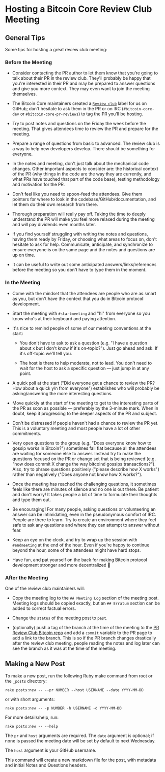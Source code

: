 # Hosting a Bitcoin Core Review Club Meeting

## General Tips

Some tips for hosting a great review club meeting:

### Before the Meeting

- Consider contacting the PR author to let them know that you're going to
  talk about their PR in the review club. They'll probably be happy that you're
  interested in their PR and may be prepared to answer questions and give
  you more context. They may even want to join the meeting themselves.

- The Bitcoin Core maintainers created a [`Review
  club`](https://github.com/bitcoin/bitcoin/labels/Review%20club) label for us
  on GitHub; don't hesitate to ask them in the PR or on IRC (`#bitcoin-core-dev`
  or `#bitcoin-core-pr-reviews`) to tag the PR you'll be hosting.

- Try to post notes and questions on the Friday the week before the meeting.
  That gives attendees time to review the PR and prepare for the meeting.

- Prepare a range of questions from basic to advanced. The review club is a way
  to help new developers develop. There should be something for everyone.

- In the notes and meeting, don't just talk about the mechanical code changes.
  Other important aspects to consider are: the historical context of the PR (why
  things in the code are the way they are currently, and what PRs have touched
  that part of the code base), testing methodology and motivation for the PR.

- Don't feel like you need to spoon-feed the attendees. Give them pointers for
  where to look in the codebase/GitHub/documentation, and let them do their
  own research from there.

- Thorough preparation will really pay off. Taking the time to deeply
  understand the PR will make you feel more relaxed during the meeting and
  will pay dividends even months later.

- If you find yourself struggling with writing the notes and questions, having
  them ready by Friday, or choosing what areas to focus on, don't hesitate to
  ask for help. Communicate, anticipate, and synchronize to ensure everyone is
  on the same page and the notes and questions are up on time.

- It can be useful to write out some anticipated answers/links/references
  before the meeting so you don't have to type them in the moment.

### In the Meeting

- Come with the mindset that the attendees are people who are as smart as you,
  but don't have the context that you do in Bitcoin protocol development.

- Start the meeting with `#startmeeting` and "hi" from everyone so you know
  who's at their keyboard and paying attention.

- It's nice to remind people of some of our meeting conventions at the start:

  - You don't have to ask to ask a question (e.g. "I have a question about x but
    I don't know if it's on-topic?"). Just go ahead and ask. If it's off-topic
    we'll tell you.

  - The host is there to help moderate, not to lead. You don't need to wait
    for the host to ask a specific question — just jump in at any point.

- A quick poll at the start ("Did everyone get a chance to review the PR? How
  about a quick y/n from everyone") establishes who will probably be
  asking/answering the more interesting questions.

- Move quickly at the start of the meeting to get to the interesting parts of
  the PR as soon as possible — preferably by the 3-minute mark. When in doubt,
  keep it progressing to the deeper aspects of the PR and subject.

- Don't be distressed if people haven't had a chance to review the PR yet. This
  is a voluntary meeting and most people have a lot of other commitments.

- Very open questions to the group (e.g. "Does everyone know how tx gossip works
  in Bitcoin?") sometimes fall flat because all the attendees are waiting for
  someone else to answer. Instead try to make the questions focused on the
  PR or change set that is being reviewed (e.g. "how does commit X change the
  way bitcoind gossips transactions?"). Also, try to phrase questions
  positively ("please describe how X works") rather than negatively ("Does
  anyone not know how X works?").

- Once the meeting has reached the challenging questions,
  it sometimes feels like there are minutes of silence and no one
  is out there. Be patient and don't worry! It takes people a bit of time to
  formulate their thoughts and type them out.

- Be encouraging! For many people, asking questions or volunteering an answer
  can be intimidating, even in the pseudonymous comfort of IRC. People are
  there to learn. Try to create an environment where they feel safe to ask any
  questions and where they can attempt to answer without fear.

- Keep an eye on the clock, and try to wrap up the session with `#endmeeting` at the end of the
  hour. Even if you're happy to continue beyond the hour, some of the attendees
  might have hard stops.

- Have fun, and pat yourself on the back for making Bitcoin protocol development
  stronger and more decentralized 🚀

### After the Meeting

One of the review club maintainers will:

- Copy the meeting log to the `## Meeting Log` section of the meeting post.
  Meeting logs should be copied exactly, but an `## Erratum` section can be
  added to correct factual errors.

- Change the `status` of the meeting post to `past`.

- (optionally) push a tag of the branch at the time of the meeting to the
  [PR Review Club Bitcoin repo](https://github.com/bitcoin-core-review-club/bitcoin)
  and add a `commit` variable to the PR page to add a link to the branch. This
  is so if the PR branch changes drastically after the review club meeting,
  people reading the notes and log later can see the branch as it was at the time
  of the meeting.

## Making a New Post

To make a new post, run the following Ruby make command from root or the
`_posts` directory:

```shell
rake posts:new -- --pr NUMBER --host USERNAME --date YYYY-MM-DD
```

or with short arguments:

```shell
rake posts:new -- -p NUMBER -h USERNAME -d YYYY-MM-DD
```

For more details/help, run:

```shell
rake posts:new -- --help
```

The `pr` and `host` arguments are required. The `date` argument is optional;
if none is passed the meeting date will be set by default to next Wednesday.

The `host` argument is your GitHub username.

This command will create a new markdown file for the post, with metadata and
initial Notes and Questions headers.
